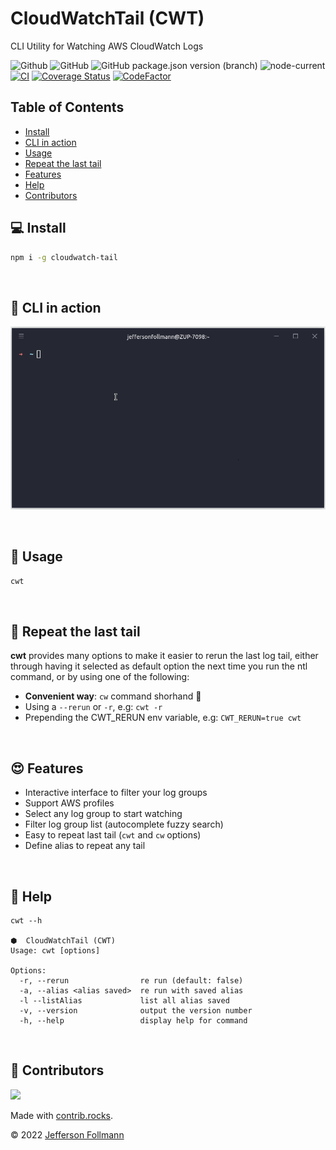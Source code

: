 # CloudWatchTail (CWT)
CLI Utility for Watching AWS CloudWatch Logs

![Github](https://img.shields.io/badge/jfollmann-cloudwatch--tail-orange)
![GitHub](https://img.shields.io/github/license/jfollmann/cloudwatch-tail)
![GitHub package.json version (branch)](https://img.shields.io/github/package-json/v/jfollmann/cloudwatch-tail/main)
![node-current](https://img.shields.io/node/v/cloudwatch-tail)
[![CI](https://github.com/jfollmann/cloudwatch-tail/actions/workflows/CI.yml/badge.svg?branch=main)](https://github.com/jfollmann/cloudwatch-tail/actions/workflows/CI.yml)
[![Coverage Status](https://coveralls.io/repos/github/jfollmann/cloudwatch-tail/badge.svg?branch=main)](https://coveralls.io/github/jfollmann/cloudwatch-tail?branch=main)
[![CodeFactor](https://www.codefactor.io/repository/github/jfollmann/cloudwatch-tail/badge)](https://www.codefactor.io/repository/github/jfollmann/cloudwatch-tail)

## Table of Contents
- [Install](#computer-install)
- [CLI in action](#rocket-cli-in-action)
- [Usage](#red_circle-usage)
- [Repeat the last tail](#repeat-repeat-the-last-tail)
- [Features](#heart_eyes-features)
- [Help](#raising_hand-help)
- [Contributors](#tada-contributors)

## :computer: Install
```bash
npm i -g cloudwatch-tail
```

<br />

## :rocket: CLI in action
  
![cli](https://github.com/jfollmann/cloudwatch-tail/blob/main/docs/cwt-action.gif?raw=true)

<br />

## :red_circle: Usage
```bash
cwt
```

<br />

## :repeat: Repeat the last tail
**cwt** provides many options to make it easier to rerun the last log tail, either through having it selected as default option the next time you run the ntl command, or by using one of the following:
- **Convenient way**: `cw` command shorhand 🥰
- Using a `--rerun` or `-r`, e.g: `cwt -r`
- Prepending the CWT_RERUN env variable, e.g: `CWT_RERUN=true cwt`

<br />

## :heart_eyes: Features
- Interactive interface to filter your log groups
- Support AWS profiles
- Select any log group to start watching
- Filter log group list (autocomplete fuzzy search)
- Easy to repeat last tail (`cwt` and `cw` options)
- Define alias to repeat any tail

<br />

## :raising_hand: Help
```
cwt --h 

⬢  CloudWatchTail (CWT)
Usage: cwt [options]

Options:
  -r, --rerun                re run (default: false)
  -a, --alias <alias saved>  re run with saved alias
  -l --listAlias             list all alias saved
  -v, --version              output the version number
  -h, --help                 display help for command
```

<br />

## :tada: Contributors
<a href="https://github.com/jfollmann/cloudwatch-tail/graphs/contributors">
  <img src="https://contrib.rocks/image?repo=jfollmann/cloudwatch-tail" />
</a>

Made with [contrib.rocks](https://contrib.rocks).

© 2022 [Jefferson Follmann](https://jfollmann.com)